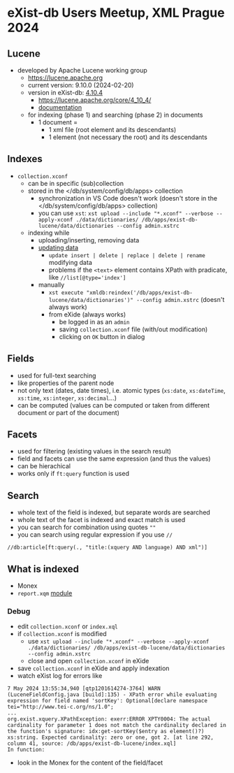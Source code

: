 # eXist-db Users Meetup, XML Prague 2024

## Lucene

- developed by Apache Lucene working group
  - <https://lucene.apache.org>
  - current version: 9.10.0 (2024-02-20)
  - version in eXist-db: [4.10.4](https://github.com/eXist-db/exist/blob/7191b8ba7c34eb6c1c9c3734c9b9d1f808df704d/exist-parent/pom.xml#L118)
    - <https://lucene.apache.org/core/4_10_4/>
    - [documentation](https://exist-db.org/exist/apps/doc/lucene)
  - for indexing (phase 1) and searching (phase 2) in documents
    - 1 document =
      - 1 xml file (root element and its descendants)
      - 1 element (not necessary the root) and its descendants

## Indexes

- `collection.xconf`
  - can be in specific (sub)collection
  - stored in the </db/system/config/db/apps> collection
    - synchronization in VS Code doesn't work (doesn't store in the </db/system/config/db/apps> collection)
    - you can use `xst`: `xst upload --include "*.xconf" --verbose --apply-xconf ./data/dictionaries/ /db/apps/exist-db-lucene/data/dictionaries --config admin.xstrc`
  - indexing while
    - uploading/inserting, removing data
    - [updating data](https://exist-db.org/exist/apps/doc/update_ext.xml)
      - `update insert | delete | replace | delete | rename` modifying data
      - problems if the `<text>` element contains XPath with pradicate, like `//list[@type='index']`
    - manually
      - `xst execute "xmldb:reindex('/db/apps/exist-db-lucene/data/dictionaries')" --config admin.xstrc` (doesn't always work)
      - from eXide (always works)
        - be logged in as an `admin`
        - saving `collection.xconf` file (with/out modification)
        - clicking on `OK` button in dialog

## Fields

- used for full-text searching
- like properties of the parent node
- not only text (dates, date times), i.e. atomic types (`xs:date`, `xs:dateTime`, `xs:time`, `xs:integer`, `xs:decimal`...)
- can be computed (values can be computed or taken from different document or part of the document)

## Facets

- used for filtering (existing values in the search result)
- field and facets can use the same expression (and thus the values)
- can be hierachical
- works only if `ft:query` function is used

## Search

- whole text of the field is indexed, but separate words are searched
- whole text of the facet is indexed and exact match is used
- you can search for combination using quotes `""`
- you can search using regular expression if you use `//`

```xpath
//db:article[ft:query(., "title:(xquery AND language) AND xml")]
```

## What is indexed

- Monex
- `report.xqm` [module](https://github.com/daliboris/exist-db-lucene/blob/main/modules/report.xql)

### Debug

- edit `collection.xconf` or `index.xql`
- if `collection.xconf` is modified
  - use `xst upload --include "*.xconf" --verbose --apply-xconf ./data/dictionaries/ /db/apps/exist-db-lucene/data/dictionaries --config admin.xstrc`
  - close and open `collection.xconf` in eXide
- save `collection.xconf` in eXide and apply indexation
- watch eXist log for errors like

```console
7 May 2024 13:55:34,940 [qtp1201614274-3764] WARN  (LuceneFieldConfig.java [build]:135) - XPath error while evaluating expression for field named 'sortKey': Optional[declare namespace tei="http://www.tei-c.org/ns/1.0";
...
org.exist.xquery.XPathException: exerr:ERROR XPTY0004: The actual cardinality for parameter 1 does not match the cardinality declared in the function's signature: idx:get-sortKey($entry as element()?) xs:string. Expected cardinality: zero or one, got 2. [at line 292, column 41, source: /db/apps/exist-db-lucene/index.xql]
In function:
```

- look in the Monex for the content of the field/facet
